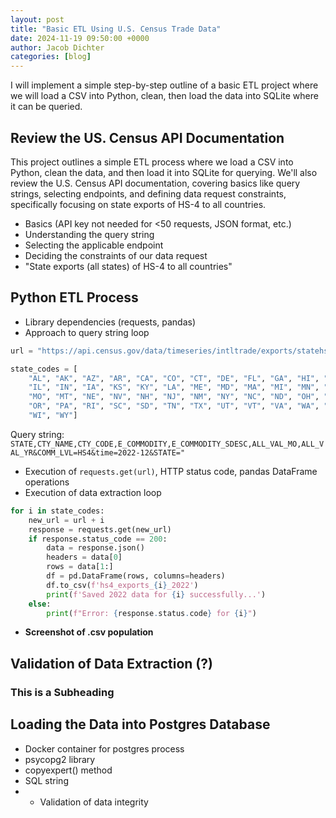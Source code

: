 ```yaml
---
layout: post
title: "Basic ETL Using U.S. Census Trade Data"
date: 2024-11-19 09:50:00 +0000
author: Jacob Dichter
categories: [blog]
---
```

I will implement a simple step-by-step outline of a basic ETL project where we will load a CSV into Python, clean, then load the data into SQLite where it can be queried.

## Review the US. Census API Documentation

This project outlines a simple ETL process where we load a CSV into Python, clean the data, and then load it into SQLite for querying. We'll also review the U.S. Census API documentation, covering basics like query strings, selecting endpoints, and defining data request constraints, specifically focusing on state exports of HS-4 to all countries.

- Basics (API key not needed for <50 requests, JSON format, etc.)
- Understanding the query string
- Selecting the applicable endpoint
- Deciding the constraints of our data request
- "State exports (all states) of HS-4 to all countries"

## Python ETL Process

- Library dependencies (requests, pandas)
- Approach to query string loop
  
```python
url = "https://api.census.gov/data/timeseries/intltrade/exports/statehs?get=OUR_QUERY_STRING"

state_codes = [
    "AL", "AK", "AZ", "AR", "CA", "CO", "CT", "DE", "FL", "GA", "HI", "ID", 
    "IL", "IN", "IA", "KS", "KY", "LA", "ME", "MD", "MA", "MI", "MN", "MS", 
    "MO", "MT", "NE", "NV", "NH", "NJ", "NM", "NY", "NC", "ND", "OH", "OK", 
    "OR", "PA", "RI", "SC", "SD", "TN", "TX", "UT", "VT", "VA", "WA", "WV", 
    "WI", "WY"]
```

Query string: ```STATE,CTY_NAME,CTY_CODE,E_COMMODITY,E_COMMODITY_SDESC,ALL_VAL_MO,ALL_VAL_YR&COMM_LVL=HS4&time=2022-12&STATE="```

- Execution of ```requests.get(url)```, HTTP status code, pandas DataFrame operations
- Execution of data extraction loop
  
```python
for i in state_codes:
    new_url = url + i
    response = requests.get(new_url)
    if response.status_code == 200:
        data = response.json()
        headers = data[0]
        rows = data[1:]
        df = pd.DataFrame(rows, columns=headers)
        df.to_csv(f'hs4_exports_{i}_2022')
        print(f'Saved 2022 data for {i} successfully...')
    else:
        print(f"Error: {response.status.code} for {i}")
```

- **Screenshot of .csv population**

## Validation of Data Extraction (?)

### This is a Subheading

## Loading the Data into Postgres Database

- Docker container for postgres process
- psycopg2 library
- copyexpert() method
- SQL string
- - Validation of data integrity
